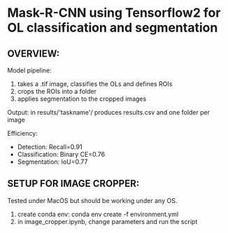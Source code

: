 # Mask-R-CNN using Tensorflow2 for OL classification and segmentation

## OVERVIEW:
Model pipeline:
1. takes a .tif image, classifies the OLs and defines ROIs
2. crops the ROIs into a folder
3. applies segmentation to the cropped images

Output: in results/'taskname'/ produces results.csv and one folder per image

Efficiency:
- Detection: Recall=0.91
- Classification: Binary CE=0.76
- Segmentation: IoU=0.77

## SETUP FOR IMAGE CROPPER:
Tested under MacOS but should be working under any OS.
1. create conda env: conda env create -f environment.yml  
2. in image_cropper.ipynb, change parameters and run the script
